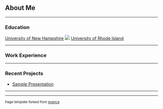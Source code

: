 ## About Me

---
### Education

[University of New Hampshire](/sample_page)
<img src="images/dummy_thumbnail.jpg?raw=true"/>
[University of Rhode Island](/sample_page)

---
### Work Experience


---
### Recent Projects


- [Sample Presentation](http://bloose.github.io/pdf/sample_presentation.pdf)

---




---
<p style="font-size:11px">Page template forked from <a href="https://github.com/evanca/quick-portfolio">evanca</a></p>
<!-- Remove above link if you don't want to attibute -->
